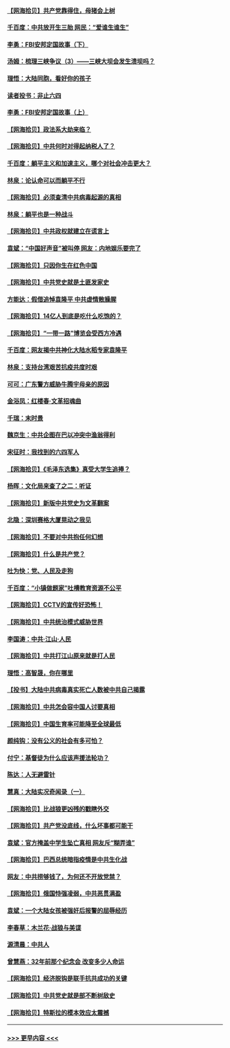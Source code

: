 #### [【网海拾贝】共产党靠得住，母猪会上树](../pages/nsc993/n12990730.md?t=06021401) 
#### [千百度：中共放开生三胎 网民：“爱谁生谁生”](../pages/nsc993/n12990644.md?t=06021401) 
#### [李勇：FBI安邦定国故事（下）](../pages/nsc993/n12987854.md?t=06021401) 
#### [汤姆：梳理三峡争议（3）——三峡大坝会发生溃坝吗？](../pages/nsc993/n12989806.md?t=06021401) 
#### [理悟：大陆同胞，看好你的孩子](../pages/nsc993/n12989778.md?t=06021401) 
#### [读者投书：非止六四](../pages/nsc993/n12989673.md?t=06021401) 
#### [李勇：FBI安邦定国故事（上）](../pages/nsc993/n12987749.md?t=06021401) 
#### [【网海拾贝】政法系大劫来临？](../pages/nsc993/n12987596.md?t=06021401) 
#### [【网海拾贝】中共何时对得起纳税人了？](../pages/nsc993/n12985578.md?t=06021401) 
#### [千百度：躺平主义和加速主义，哪个对社会冲击更大？](../pages/nsc993/n12985512.md?t=06021401) 
#### [林泉：论认命可以而躺平不行](../pages/nsc993/n12985505.md?t=06021401) 
#### [【网海拾贝】必须查清中共病毒起源的真相](../pages/nsc993/n12984276.md?t=06021401) 
#### [林泉：躺平也是一种战斗](../pages/nsc993/n12984194.md?t=06021401) 
#### [【网海拾贝】中共政权就建立在谎言上](../pages/nsc993/n12981880.md?t=06021401) 
#### [袁斌：“中国好声音”被叫停 网友：内地娱乐要完了](../pages/nsc993/n12981826.md?t=06021401) 
#### [【网海拾贝】只因你生在红色中国](../pages/nsc993/n12979096.md?t=06021401) 
#### [【网海拾贝】中共党史就是土匪发家史](../pages/nsc993/n12976478.md?t=06021401) 
#### [方能达：假借追悼袁隆平 中共虚情散臊腥](../pages/nsc993/n12976396.md?t=06021401) 
#### [【网海拾贝】14亿人到底是吃什么吃饱的？](../pages/nsc993/n12974125.md?t=06021401) 
#### [【网海拾贝】“一带一路”博览会受西方冷遇](../pages/nsc993/n12971787.md?t=06021401) 
#### [千百度：网友揭中共神化大陆水稻专家袁隆平](../pages/nsc993/n12971733.md?t=06021401) 
#### [林泉：支持台湾艰苦抗疫共度时艰](../pages/nsc993/n12971350.md?t=06021401) 
#### [可可：广东警方威胁牛腾宇母亲的原因](../pages/nsc993/n12971100.md?t=06021401) 
#### [金浴凤：红楼春·文革招魂曲](../pages/nsc993/n12970354.md?t=06021401) 
#### [千瑞：末时景](../pages/nsc993/n12970337.md?t=06021401) 
#### [魏京生：中共企图在巴以冲突中渔翁得利](../pages/nsc993/n12970286.md?t=06021401) 
#### [宋征时：我找到的六四军人](../pages/nsc993/n12970213.md?t=06021401) 
#### [【网海拾贝】《毛泽东选集》真受大学生追捧？](../pages/nsc993/n12968779.md?t=06021401) 
#### [杨晖：文化局来查了之二：听证](../pages/nsc993/n12966528.md?t=06021401) 
#### [【网海拾贝】新版中共党史为文革翻案](../pages/nsc993/n12967526.md?t=06021401) 
#### [北隐：深圳赛格大厦晃动之我见](../pages/nsc993/n12967393.md?t=06021401) 
#### [【网海拾贝】不要对中共抱任何幻想](../pages/nsc993/n12965222.md?t=06021401) 
#### [【网海拾贝】什么是共产党？](../pages/nsc993/n12962781.md?t=06021401) 
#### [吐为快：党、人民及走狗](../pages/nsc993/n12962747.md?t=06021401) 
#### [千百度：“小镇做题家”吐槽教育资源不公平](../pages/nsc993/n12962705.md?t=06021401) 
#### [【网海拾贝】CCTV的宣传好恐怖！](../pages/nsc993/n12959984.md?t=06021401) 
#### [【网海拾贝】中共统治模式威胁世界](../pages/nsc993/n12957622.md?t=06021401) 
#### [李国涛：中共‧江山‧人民](../pages/nsc993/n12957502.md?t=06021401) 
#### [【网海拾贝】中共打江山原来就是打人民](../pages/nsc993/n12954345.md?t=06021401) 
#### [理悟：高智晟，你在哪里](../pages/nsc993/n12953115.md?t=06021401) 
#### [【投书】大陆中共病毒真实死亡人数被中共自己揭露](../pages/nsc993/n12953050.md?t=06021401) 
#### [【网海拾贝】中共怎会容中国人讨要真相](../pages/nsc993/n12952161.md?t=06021401) 
#### [【网海拾贝】中国生育率可能降至全球最低](../pages/nsc993/n12948793.md?t=06021401) 
#### [颜纯钩：没有公义的社会有多可怕？](../pages/nsc993/n12947626.md?t=06021401) 
#### [付宁：基督徒为什么应该声援法轮功？](../pages/nsc993/n12947233.md?t=06021401) 
#### [陈达：人无避雷针](../pages/nsc993/n12947098.md?t=06021401) 
#### [慧真：大陆实况奇闻录（一）](../pages/nsc993/n12945811.md?t=06021401) 
#### [【网海拾贝】比战狼更凶残的戳瞎外交](../pages/nsc993/n12945717.md?t=06021401) 
#### [【网海拾贝】共产党没底线，什么坏事都可能干](../pages/nsc993/n12942090.md?t=06021401) 
#### [袁斌：官方掩盖中学生坠亡真相 网友斥“糊弄谁”](../pages/nsc993/n12942029.md?t=06021401) 
#### [【网海拾贝】巴西总统暗指疫情是中共生化战](../pages/nsc993/n12938999.md?t=06021401) 
#### [网友：中共捞够钱了，为何还不开放党禁？](../pages/nsc993/n12938952.md?t=06021401) 
#### [【网海拾贝】俄国恃强凌弱，中共恶贯满盈](../pages/nsc993/n12936626.md?t=06021401) 
#### [袁斌：一个大陆女孩被强奸后报警的屈辱经历](../pages/nsc993/n12936547.md?t=06021401) 
#### [李春草：木兰花·战狼与美谍](../pages/nsc993/n12935995.md?t=06021401) 
#### [源清晨：中共人](../pages/nsc993/n12935589.md?t=06021401) 
#### [曾慧燕：32年前那个纪念会 改变多少人命运](../pages/nsc993/n12934233.md?t=06021401) 
#### [【网海拾贝】经济脱钩是联手抗共成功的关键](../pages/nsc993/n12934176.md?t=06021401) 
#### [【网海拾贝】中共党史就是部不断树敌史](../pages/nsc993/n12932844.md?t=06021401) 
#### [【网海拾贝】特斯拉的模本效应太震撼](../pages/nsc993/n12925626.md?t=06021401) 

----
#### [ >>> 更早内容 <<< ](../indexes/nsc993-earlier.md)
